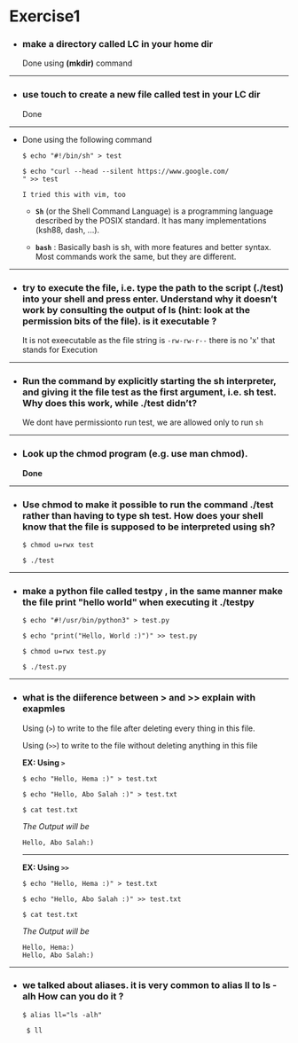 # Exercise1

*   ### **make a directory called LC in your home dir** 
    Done using **(mkdir)** command
---
*   ### **use touch to create a new file called test in your LC dir**
    Done
---
* 
    Done using the following command 
    ```
    $ echo "#!/bin/sh" > test
    
    $ echo "curl --head --silent https://www.google.com/
    " >> test   
    ```
    ```
    I tried this with vim, too
    ``` 

    *  **```Sh```** 
    (or the Shell Command Language) is a programming language described by the POSIX standard. It has many implementations (ksh88, dash, ...).
    
    * **```bash```** 
    : Basically bash is sh, with more features and better syntax. Most commands work the same, but they are different.

___
* ### **try to execute the file, i.e. type the path to the script (./test) into your shell and press enter. Understand why it doesn’t work by consulting the output of ls (hint: look at the permission bits of the file). is it executable ?** 
    It is not exeecutable as the file string is ```-rw-rw-r--``` there is no 'x' that stands for Execution
___
* ### **Run the command by explicitly starting the sh interpreter, and giving it the file test as the first argument, i.e. sh test. Why does this work, while ./test didn’t?**

    We dont have permissionto run test, we are allowed only to run  ```sh```
___
* ### **Look up the chmod program (e.g. use man chmod).**

    **Done**
___ 
* ### **Use chmod to make it possible to run the command ./test rather than having to type sh test. How does your shell know that the file is supposed to be interpreted using sh?**
    ```
    $ chmod u=rwx test
    ```
    ```
    $ ./test
    ```
---
* ### **make a python file called testpy , in the same manner make the file print "hello world" when executing it ./testpy**

    ```
    $ echo "#!/usr/bin/python3" > test.py
    ```
    
    ```
    $ echo "print("Hello, World :)")" >> test.py
    ```

    ```
    $ chmod u=rwx test.py
    ```

    ```
    $ ./test.py
    ```
---
* ### **what is the diiference between > and >> explain with exapmles**

    Using (```>```) to write to the file after deleting every thing in this file.

    Using (```>>```) to write to the file without deleting anything in this file

    **EX: Using ```>```**
    ```
    $ echo "Hello, Hema :)" > test.txt 
    ```

    ```
    $ echo "Hello, Abo Salah :)" > test.txt
    ```
    ```
    $ cat test.txt
    ```
    *The Output will be*
    ```
    Hello, Abo Salah:)
    ```
    ___
    **EX: Using ```>>```**
    ```
    $ echo "Hello, Hema :)" > test.txt 
    ```

    ```
    $ echo "Hello, Abo Salah :)" >> test.txt
    ```
    ```
    $ cat test.txt
    ```
    *The Output will be*
    ```
    Hello, Hema:)
    Hello, Abo Salah:)
    ```
---
* ### **we talked about aliases. it is very common to alias ll to ls -alh How can you do it ?**

   ```
   $ alias ll="ls -alh"
   ```

   ```
    $ ll
   ```  